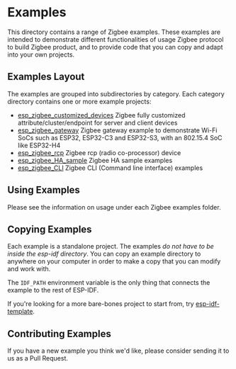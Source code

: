 # Examples

This directory contains a range of Zigbee examples. These examples are intended to demonstrate different functionalities of usage Zigbee protocol to build Zigbee product, and to provide code that you can copy and adapt into your own projects.  

## Examples Layout
The examples are grouped into subdirectories by category. Each category directory contains one or more example projects:  
- [esp_zigbee_customized_devices](esp_zigbee_customized_devices) Zigbee fully customized attribute/cluster/endpoint for server and client devices
- [esp_zigbee_gateway](esp_zigbee_gateway) Zigbee gateway example to demonstrate Wi-Fi SoCs such as ESP32, ESP32-C3 and ESP32-S3, with an 802.15.4 SoC like ESP32-H4
- [esp_zigbee_rcp](esp_zigbee_rcp) Zigbee rcp (radio co-processor) device
- [esp_zigbee_HA_sample](esp_zigbee_HA_sample) Zigbee HA sample examples
- [esp_zigbee_CLI](esp_zigbee_cli) Zigbee CLI (Command line interface) examples

## Using Examples
Please see the information on usage under each Zigbee examples folder.

## Copying Examples
Each example is a standalone project. The examples _do not have to be inside the esp-idf directory_. You can copy an example directory to anywhere on your computer in order to make a copy that you can modify and work with.

The `IDF_PATH` environment variable is the only thing that connects the example to the rest of ESP-IDF.

If you're looking for a more bare-bones project to start from, try [esp-idf-template](https://github.com/espressif/esp-idf-template).

## Contributing Examples

If you have a new example you think we'd like, please consider sending it to us as a Pull Request.

